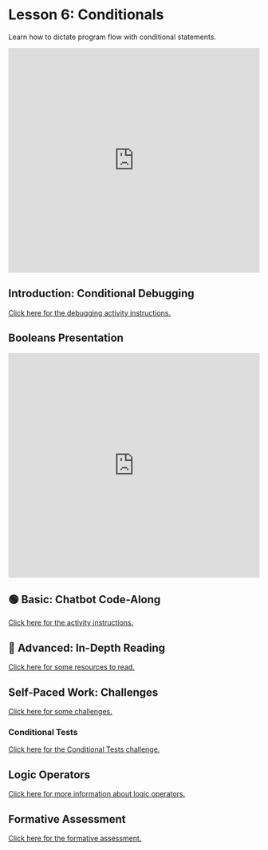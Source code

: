 # Lesson 6: Conditionals
Learn how to dictate program flow with conditional statements.

<iframe width="100%" height="450px" src="https://www.youtube.com/embed/6wU2NoAtWKM" title="YouTube video player" frameborder="0" allow="accelerometer; autoplay; clipboard-write; encrypted-media; gyroscope; picture-in-picture; web-share" allowfullscreen></iframe>

## Introduction: Conditional Debugging
[Click here for the debugging activity instructions.](ConditionalDebugging.md)

## Booleans Presentation
<iframe src='https://view.officeapps.live.com/op/embed.aspx?src=https://hylandtechoutreach.github.io/webskillup/Lesson06Conditionals/Booleans.pptx' width='100%' height='450px' frameborder='0'></iframe>

## 🟢 Basic: Chatbot Code-Along
[Click here for the activity instructions.](ChatbotCodeAlong.md)

## 🔷 Advanced: In-Depth Reading
[Click here for some resources to read.](ConditionalReading.md)

## Self-Paced Work: Challenges
[Click here for some challenges.](ConditionalChallenges.md)

### Conditional Tests
[Click here for the Conditional Tests challenge.](ConditionalTests.md)

## Logic Operators
[Click here for more information about logic operators.](LogicOperators.md)

## Formative Assessment
[Click here for the formative assessment.](https://forms.gle/T4bv9UvzrxzsAtCo7)
